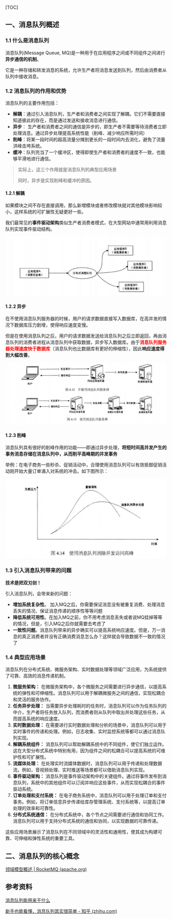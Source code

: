 [TOC]

## 一、消息队列概述

### 1.1 什么是消息队列

消息队列(Message Queue, MQ)是一种用于在应用程序之间或不同组件之间进行**异步通信的机制**。

它是一种存储和转发消息的系统，允许生产者将消息发送到队列，然后由消费者从队列中接收消息。



### 1.2 消息队列的作用和优势

消息队列的主要作用包括：

- **解耦**：通过引入消息队列，生产者和消费者之间实现了解耦。它们不需要直接知道彼此的存在，而是通过发送和接收消息进行通信。
- **异步**： 生产者和消费者之间的通信是异步的，即生产者不需要等待消费者立即处理消息。通过异步处理提高系统性能（削峰、减少响应所需时间）
- **削峰**：将某一段时间的超高流量分摊到更长的一段时间内去消化，避免了流量洪峰击垮系统。
- **缓冲**：队列充当了一个缓冲区，使得即使生产者和消费者的速度不一致，也能够平滑地进行通信。

> 实际上，这三个作用就是消息队列的典型应用场景
>
> 同时，异步是实现削峰和缓冲的原因。



#### 1.2.1 解耦

如果模块之间不存在直接调用，那么新增模块或者修改模块就对其他模块影响较小，这样系统的可扩展性无疑更好一些。

我们最常见的**事件驱动架构**类似生产者消费者模式，在大型网站中通常用利用消息队列实现事件驱动结构。

![img](images/v2-89acee0a50ff56e2b63450e831b96924_r.jpg)



#### 1.2.2 异步

在不使用消息队列服务器的时候，用户的请求数据直接写入数据库，在高并发的情况下数据库压力剧增，使得响应速度变慢。

但是在使用消息队列之后，用户的请求数据发送给消息队列之后立即返回，再由消息队列的消费者进程从消息队列中获取数据，异步写入数据库。由于<font color="red">**消息队列服务器处理速度快于数据库**</font>（消息队列也比数据库有更好的伸缩性），因此**响应速度得到大幅改善**。

![img](images/v2-38d11d9e3a712f558d97ee1149265da2_r.jpg)



#### 1.2.3 削峰

消息队列具有很好的削峰作用的功能——即通过异步处理，**将短时间高并发产生的事务消息存储在消息队列中，从而削平高峰期的并发事务**

举例：在电子商务一些秒杀、促销活动中，合理使用消息队列可以有效抵御促销活动刚开始大量订单涌入对系统的冲击。如下图所示：

![img](images/v2-d8cc821bcafbf17b08c96b0f5990670a_r.jpg)

### 1.3 引入消息队列带来的问题

**技术是把双刃剑！**

引入消息队列，会带来新的问题：

- **增加系统复杂性**。 加入MQ之后，你需要保证消息没有被重复消费、处理消息丢失的情况、保证消息传递的顺序性等等问题
- **降低系统可用性**。在加入MQ之前，你不用考虑消息丢失或者说MQ挂掉等等的情况，但是，引入MQ之后你就需要去考虑了
- **一致性问题**。消息队列带来的异步确实可以提高系统响应速度。但是，万一消息的真正消费者并没有正确消费消息怎么办？这样就会导致数据不一致的情况了



### 1.4 典型应用场景

消息队列在分布式系统、微服务架构、实时数据处理等领域广泛应用，为系统提供了可靠、高效的消息传递机制。

1. **微服务架构：** 在微服务架构中，各个微服务之间需要进行异步通信，以提高系统的弹性和可伸缩性。消息队列可以用于解耦微服务之间的通信，实现松耦合和灵活的服务协作。
2. **任务异步处理：** 当需要异步处理耗时的任务时，消息队列可以作为任务队列的中介，生产者将任务放入队列，而消费者则从队列中取出并处理这些任务，从而提高系统的响应速度。
3. **实时数据处理：** 在需要进行实时数据处理和分析的场景中，消息队列可以用于实时事件的传递和处理。例如，日志收集、实时监控系统等都可以通过消息队列实现。
4. **解耦系统组件：** 消息队列可以帮助解耦系统中的不同组件，使它们独立运作。这在大型分布式系统中特别有用，因为组件之间的松耦合可以提高系统的可维护性和可扩展性。
5. **流媒体处理：** 在处理实时流媒体数据时，消息队列可以用于传递和处理数据流。例如，音视频处理、实时推送等场景都可以借助消息队列实现。
6. **事件驱动架构：** 消息队列是事件驱动架构中的关键组件。通过将事件发布到消息队列，系统中的其他组件可以订阅并响应这些事件，从而实现松耦合的事件驱动系统。
7. **订单处理和支付系统：** 在电子商务系统中，消息队列可以用于处理订单和支付事务。例如，将订单信息异步传递给库存管理系统、支付系统等，以提高订单处理的效率和可靠性。
8. **分布式系统通信：** 在分布式系统中，各个节点之间需要进行通信和协同工作。消息队列可以用于支持分布式系统的通信和协同，以实现数据的可靠传递。

这些应用场景展示了消息队列在不同领域中的灵活性和通用性，使其成为构建可靠、可伸缩和弹性系统的重要工具。



## 二、消息队列的核心概念
[领域模型概述 | RocketMQ (apache.org)](https://rocketmq.apache.org/zh/docs/domainModel/01main)





## 参考资料

[消息队列能用来干什么](https://javaguide.cn/high-performance/message-queue/rocketmq-questions.html#消息队列能用来干什么)

[新手也能看懂，消息队列其实很简单 - 知乎 (zhihu.com)](https://zhuanlan.zhihu.com/p/52773169)